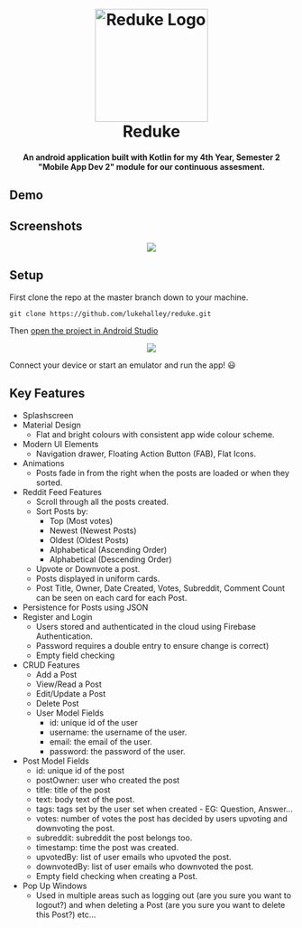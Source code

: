 
<h1 align="center">
  <br>
  <a href="https://i.ibb.co/C93y7np/redukeiconblue.png"><img src="https://i.ibb.co/C93y7np/redukeiconblue.png" alt="Reduke Logo" width="200"></a>
  <br>
  Reduke
  <br>
</h1>

<h4 align="center">An android application built with Kotlin for my 4th Year, Semester 2 "Mobile App Dev 2" module for our continuous assesment.</a></h4>

## Demo



## Screenshots

<p align="center">
  <img src="https://i.ibb.co/Jn3Tt8P/Reduke-Screenshots.jpg">
</p>

## Setup

First clone the repo at the master branch down to your machine.

`git clone https://github.com/lukehalley/reduke.git`

Then [open the project in Android Studio](https://github.com/dogriffiths/HeadFirstAndroid/wiki/How-to-open-a-project-in-Android-Studio)

<p align="center">
  <img src="https://i.imgur.com/LiOBGk0.png">
</p>

Connect your device or start an emulator and run the app! 😃

## Key Features

* Splashscreen
* Material Design
  - Flat and bright colours with consistent app wide colour scheme.
* Modern UI Elements
  - Navigation drawer, Floating Action Button (FAB), Flat Icons.
* Animations
  - Posts fade in from the right when the posts are loaded or when they sorted.
* Reddit Feed Features
  - Scroll through all the posts created.
  - Sort Posts by:
    - Top (Most votes)
    - Newest (Newest Posts)
    - Oldest (Oldest Posts)
    - Alphabetical (Ascending Order)
    - Alphabetical (Descending Order)
  - Upvote or Downvote a post.
  - Posts displayed in uniform cards.
  - Post Title, Owner, Date Created, Votes, Subreddit, Comment Count can be seen on each card for each Post.
* Persistence for Posts using JSON
* Register and Login
  - Users stored and authenticated in the cloud using Firebase Authentication.
  - Password requires a double entry to ensure change is correct)
  - Empty field checking
* CRUD Features
  - Add a Post
  - View/Read a Post
  - Edit/Update a Post
  - Delete Post
  * User Model Fields
    - id: unique id of the user
    - username: the username of the user.
    - email: the email of the user.
    - password: the password of the user.
* Post Model Fields
  - id: unique id of the post
  - postOwner: user who created the post
  - title: title of the post
  - text: body text of the post.
  - tags: tags set by the user set when created - EG: Question, Answer...
  - votes: number of votes the post has decided by users upvoting and downvoting the post.
  - subreddit: subreddit the post belongs too.
  - timestamp: time the post was created.
  - upvotedBy: list of user emails who upvoted the post.
  - downvotedBy: list of user emails who downvoted the post.
  - Empty field checking when creating a Post.
* Pop Up Windows
  - Used in multiple areas such as logging out (are you sure you want to logout?) and when deleting a Post (are you sure you want to delete this Post?) etc...

